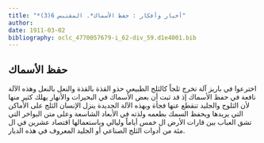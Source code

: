 ```yaml
---
title: "*أخبار وأفكار : حفظ الأسماك*. المقتبس 6(3)"
author: 
date: 1911-03-02
bibliography: oclc_4770057679-i_62-div_59.d1e4001.bib
---
```




##  حفظ الأسماك 


 اخترعوا في باريز آلة تخرج ثلجاً كالثلج الطبيعي حذو القذة بالقذة والنعل بالنعل وهذه الآلة   نافعة في حفظ الأسماك إذ قد ثبت أن بعض الأسماك في البحيرات والأنهار يهلك كثير منها لأن الثلوج والجليد تنقطع عنها فجأة وبهذه الآلة الجديدة ينزل الإنسان الثلج على الأماكن التي يريدها ويحفظ السمك بطعمه ولذته في الأبعاد الشاسعة وعلى متن البواخر التي تشق العباب بين قارات الأرض ال  خمس  أياماً وليالي وباستعمالها اقتصاد  عشرين  في ال  مئة  من أدوات الثلج الصناعي أو الجليد المعروف في هذه الديار. 
